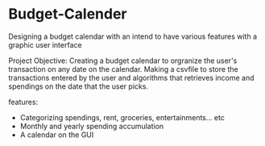 # Budget-Calender
Designing a budget calendar with an intend to have various features with a graphic user interface 

Project Objective:
Creating a budget calendar to orgranize the user's transaction on any date on the calendar. Making a csvfile to store the transactions entered by the user and algorithms that retrieves income and spendings on the date that the user picks. 

features:
- Categorizing spendings, rent, groceries, entertainments... etc
- Monthly and yearly spending accumulation 
- A calendar on the GUI
